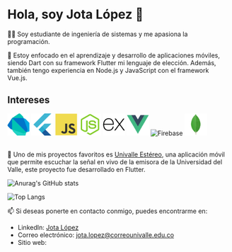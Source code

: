 # Hola, soy Jota López 👋

👨‍🎓 Soy estudiante de ingeniería de sistemas y me apasiona la programación.

🚀 Estoy enfocado en el aprendizaje y desarrollo de aplicaciones móviles, siendo Dart con su framework Flutter mi lenguaje de elección. Además, también tengo experiencia en Node.js y JavaScript con el framework Vue.js.

## Intereses 

<div>
<img src="https://raw.githubusercontent.com/devicons/devicon/master/icons/dart/dart-original.svg" alt="Dart" width="50"/>
<img src="https://raw.githubusercontent.com/devicons/devicon/master/icons/flutter/flutter-original.svg" alt="Flutter" width="50"/>
<img src="https://raw.githubusercontent.com/devicons/devicon/master/icons/javascript/javascript-original.svg" alt="JavaScript" width="50"/>
<img src="https://raw.githubusercontent.com/devicons/devicon/master/icons/nodejs/nodejs-original.svg" alt="Node.js" width="50"/>
<img src="https://raw.githubusercontent.com/devicons/devicon/master/icons/express/express-original.svg" alt="Node.js" width="50"/>
<img src="https://raw.githubusercontent.com/devicons/devicon/master/icons/vuejs/vuejs-original.svg" alt="Vue.js" width="50"/>
<img src="https://www.vectorlogo.zone/logos/firebase/firebase-icon.svg" alt="Firebase" width="50"/>
<img src="https://raw.githubusercontent.com/devicons/devicon/master/icons/mongodb/mongodb-original.svg" alt="MongoDB" width="50"/>
</div>

<br>

🔭 Uno de mis proyectos favoritos es [Univalle Estéreo](https://play.google.com/store/apps/details?id=co.edu.univalle.emisora.univalle_estereo), una aplicación móvil que permite escuchar la señal en vivo de la emisora de la Universidad del Valle, este proyecto fue desarrollado en Flutter.

![Anurag's GitHub stats](https://github-readme-stats.vercel.app/api?username=code3743&theme=dark&show_icons=true)

![Top Langs](https://github-readme-stats.vercel.app/api/top-langs/?username=code3743&layout=compact&theme=dark)


📫 Si deseas ponerte en contacto conmigo, puedes encontrarme en:

- LinkedIn: [Jota López](https://linkedin.com/in/jota-lópez-ramirez-899604231)
- Correo electrónico: [jota.lopez@correounivalle.edu.co](mailto:jota.lopez@correounivalle.edu.co)
- Sitio web: []()

